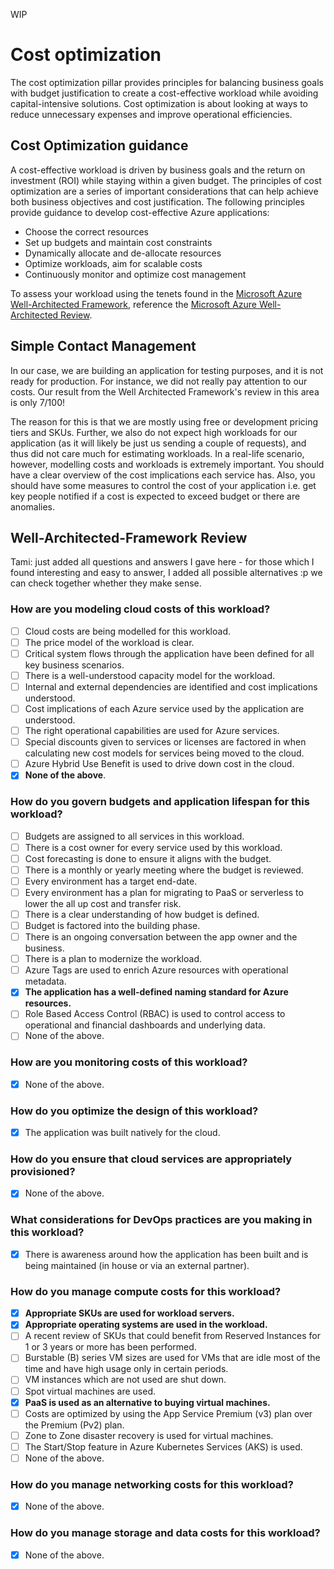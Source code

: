 WIP

# Cost optimization

The cost optimization pillar provides principles for balancing business goals with budget justification to create a cost-effective workload while avoiding capital-intensive solutions. Cost optimization is about looking at ways to reduce unnecessary expenses and improve operational efficiencies.

## Cost Optimization guidance

A cost-effective workload is driven by business goals and the return on investment (ROI) while staying within a given budget. The principles of cost optimization are a series of important considerations that can help achieve both business objectives and cost justification. The following principles provide guidance to develop cost-effective Azure applications:

- Choose the correct resources
- Set up budgets and maintain cost constraints
- Dynamically allocate and de-allocate resources
- Optimize workloads, aim for scalable costs
- Continuously monitor and optimize cost management

To assess your workload using the tenets found in the [Microsoft Azure Well-Architected Framework](https://learn.microsoft.com/en-us/azure/architecture/framework/), reference the [Microsoft Azure Well-Architected Review](https://learn.microsoft.com/en-us/assessments/?id=azure-architecture-review&mode=pre-assessment).

## Simple Contact Management

In our case, we are building an application for testing purposes, and it is not ready for production. For instance, we did not really pay attention to our costs. Our result from the Well Architected Framework's review in this area is only 7/100!

The reason for this is that we are mostly using free or development pricing tiers and SKUs. Further, we also do not expect high workloads for our application (as it will likely be just us sending a couple of requests), and thus did not care much for estimating workloads. In a real-life scenario, however, modelling costs and workloads is extremely important. You should have a clear overview of the cost implications each service has. Also, you should have some measures to control the cost of your application i.e. get key people notified if a cost is expected to exceed budget or there are anomalies. 

## Well-Architected-Framework Review

Tami: just added all questions and answers I gave here - for those which I found interesting and easy to answer, I added all possible alternatives :p we can check together whether they make sense.

### How are you modeling cloud costs of this workload?

- [ ] Cloud costs are being modelled for this workload. 
- [ ] The price model of the workload is clear.
- [ ] Critical system flows through the application have been defined for all key business scenarios.
- [ ] There is a well-understood capacity model for the workload.
- [ ] Internal and external dependencies are identified and cost implications understood.
- [ ] Cost implications of each Azure service used by the application are understood.
- [ ] The right operational capabilities are used for Azure services.
- [ ] Special discounts given to services or licenses are factored in when calculating new cost models for services being moved to the cloud.
- [ ] Azure Hybrid Use Benefit is used to drive down cost in the cloud.
- [x] **None of the above**.

### How do you govern budgets and application lifespan for this workload?

- [ ] Budgets are assigned to all services in this workload.
- [ ] There is a cost owner for every service used by this workload.
- [ ] Cost forecasting is done to ensure it aligns with the budget.
- [ ] There is a monthly or yearly meeting where the budget is reviewed.
- [ ] Every environment has a target end-date.
- [ ] Every environment has a plan for migrating to PaaS or serverless to lower the all up cost and transfer risk.
- [ ] There is a clear understanding of how budget is defined.
- [ ] Budget is factored into the building phase.
- [ ] There is an ongoing conversation between the app owner and the business.
- [ ] There is a plan to modernize the workload.
- [ ] Azure Tags are used to enrich Azure resources with operational metadata.
- [x] **The application has a well-defined naming standard for Azure resources.**
- [ ] Role Based Access Control (RBAC) is used to control access to operational and financial dashboards and underlying data.
- [ ] None of the above.

### How are you monitoring costs of this workload?

- [x] None of the above.

### How do you optimize the design of this workload?

- [x] The application was built natively for the cloud.

### How do you ensure that cloud services are appropriately provisioned?

- [x] None of the above.

### What considerations for DevOps practices are you making in this workload?

- [x] There is awareness around how the application has been built and is being maintained (in house or via an external partner).

### How do you manage compute costs for this workload?

- [x] **Appropriate SKUs are used for workload servers.**
- [x] **Appropriate operating systems are used in the workload.**
- [ ] A recent review of SKUs that could benefit from Reserved Instances for 1 or 3 years or more has been performed.
- [ ] Burstable (B) series VM sizes are used for VMs that are idle most of the time and have high usage only in certain periods.
- [ ] VM instances which are not used are shut down.
- [ ] Spot virtual machines are used.
- [x] **PaaS is used as an alternative to buying virtual machines.**
- [ ] Costs are optimized by using the App Service Premium (v3) plan over the Premium (Pv2) plan.
- [ ] Zone to Zone disaster recovery is used for virtual machines.
- [ ] The Start/Stop feature in Azure Kubernetes Services (AKS) is used.
- [ ] None of the above.

### How do you manage networking costs for this workload?
- [x] None of the above.

### How do you manage storage and data costs for this workload?
- [x] None of the above.


